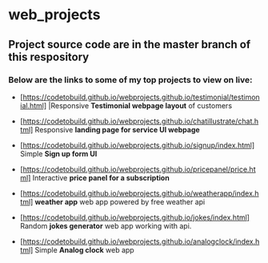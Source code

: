 # web_projects
## Project source code are in the master branch of this respository
### Below are the links to some of my top projects to view on live:
* [https://codetobuild.github.io/webprojects.github.io/testimonial/testimonial.html] |Responsive **Testimonial webpage layout** of customers 
* [https://codetobuild.github.io/webprojects.github.io/chatillustrate/chat.html] Responsive **landing page for service UI webpage** 
* [https://codetobuild.github.io/webprojects.github.io/signup/index.html] Simple **Sign up form UI** 
* [https://codetobuild.github.io/webprojects.github.io/pricepanel/price.html] Interactive **price panel for a subscription** 

* [https://codetobuild.github.io/webprojects.github.io/weatherapp/index.html] **weather app** web app powered by free weather api
* [https://codetobuild.github.io/webprojects.github.io/jokes/index.html] Random **jokes generator** web app working with api.
* [https://codetobuild.github.io/webprojects.github.io/analogclock/index.html] Simple **Analog clock** web app
